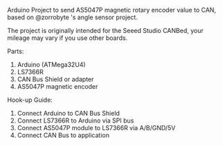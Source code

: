 Arduino Project to send AS5047P magnetic rotary encoder value to CAN, based on @zorrobyte 's angle sensor project.

The project is originally intended for the Seeed Studio CANBed, your mileage may vary if you use other boards.

Parts:
1. Arduino (ATMega32U4)
2. LS7366R
3. CAN Bus Shield or adapter
4. AS5047P magnetic encoder

Hook-up Guide:
1. Connect Arduino to CAN Bus Shield
2. Connect LS7366R to Arduino via SPI bus
3. Connect AS5047P module to LS7366R via A/B/GND/5V
4. Connect CAN Bus to application
